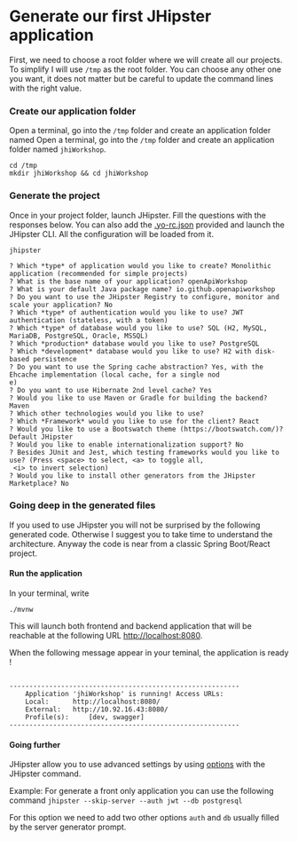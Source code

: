 # Generate our first JHipster application
First, we need to choose a root folder where we will create all our projects.
To simplify I will use `/tmp` as the root folder. You can choose any other one you want, it does not matter
but be careful to update the command lines with the right value.

### Create our application folder
Open a terminal, go into the `/tmp` folder and create an application folder named Open a terminal, go into the `/tmp` 
folder and create an application folder named `jhiWorkshop`.

```
cd /tmp
mkdir jhiWorkshop && cd jhiWorkshop
 ```
 
 ### Generate the project
 Once in your project folder, launch JHipster. Fill the questions with the responses below.
 You can also add the [.yo-rc.json](https://github.com/avdev4j/workshop-introduction-JHipster/blob/master/resources/.yo-rc.json) 
 provided and launch the JHipster CLI. All the configuration will be loaded from it.
 
 ```
jhipster
 ```
 
 ```
 ? Which *type* of application would you like to create? Monolithic application (recommended for simple projects)
 ? What is the base name of your application? openApiWorkshop
 ? What is your default Java package name? io.github.openapiworkshop
 ? Do you want to use the JHipster Registry to configure, monitor and scale your application? No
 ? Which *type* of authentication would you like to use? JWT authentication (stateless, with a token)
 ? Which *type* of database would you like to use? SQL (H2, MySQL, MariaDB, PostgreSQL, Oracle, MSSQL)
 ? Which *production* database would you like to use? PostgreSQL
 ? Which *development* database would you like to use? H2 with disk-based persistence
 ? Do you want to use the Spring cache abstraction? Yes, with the Ehcache implementation (local cache, for a single nod
 e)
 ? Do you want to use Hibernate 2nd level cache? Yes
 ? Would you like to use Maven or Gradle for building the backend? Maven
 ? Which other technologies would you like to use?
 ? Which *Framework* would you like to use for the client? React
 ? Would you like to use a Bootswatch theme (https://bootswatch.com/)? Default JHipster
 ? Would you like to enable internationalization support? No
 ? Besides JUnit and Jest, which testing frameworks would you like to use? (Press <space> to select, <a> to toggle all,
  <i> to invert selection)
 ? Would you like to install other generators from the JHipster Marketplace? No
 ```
 

 ### Going deep in the generated files
 If you used to use JHipster you will not be surprised by the following generated code. Otherwise 
 I suggest you to take time to understand the architecture.
 Anyway the code is near from a classic Spring Boot/React project.


#### Run the application
In your terminal, write
``` 
./mvnw
```

This will launch both frontend and backend application that will be reachable at the following URL [http://localhost:8080](http://localhost:8080).

When the following message appear in your teminal, the application is ready !

```

----------------------------------------------------------
	Application 'jhiWorkshop' is running! Access URLs:
	Local: 		http://localhost:8080/
	External: 	http://10.92.16.43:8080/
	Profile(s): 	[dev, swagger]
----------------------------------------------------------

```

#### Going further
JHipster allow you to use advanced settings by using [options](https://www.jhipster.tech/creating-an-app/#3) with the JHipster command.

Example:
For generate a front only application you can use the following command
`jhipster --skip-server --auth jwt --db postgresql`

For this option we need to add two other options `auth` and `db` usually filled by the server generator prompt.
